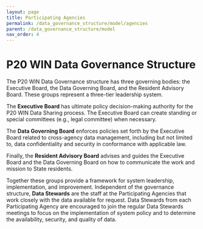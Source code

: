 ```yaml
---
layout: page
title: Participating Agencies
permalink: /data_governance_structure/model/agencies
parent: /data_governance_structure/model
nav_order: 4
---
```


# P20 WIN Data Governance Structure

The P20 WIN Data Governance structure has three governing bodies: the Executive Board, the Data Governing Board, and the Resident Advisory Board. These groups represent a three-tier leadership system.  

The **Executive Board** has ultimate policy decision-making authority for the P20 WIN Data Sharing process. The Executive Board can create standing or special committees (e.g., legal committee) when necessary.  

The **Data Governing Board** enforces policies set forth by the Executive Board related to cross-agency data management, including but not limited to, data confidentiality and security in conformance with applicable law.  

Finally, the **Resident Advisory Board** advises and guides the Executive Board and the Data Governing Board on how to communicate the work and mission to State residents.  

Together these groups provide a framework for system leadership, implementation, and improvement. Independent of the governance structure, **Data Stewards** are the staff at the Participating Agencies that work closely with the data available for request. Data Stewards from each Participating Agency are encouraged to join the regular Data Stewards meetings to focus on the implementation of system policy and to determine the availability, security, and quality of data.  
